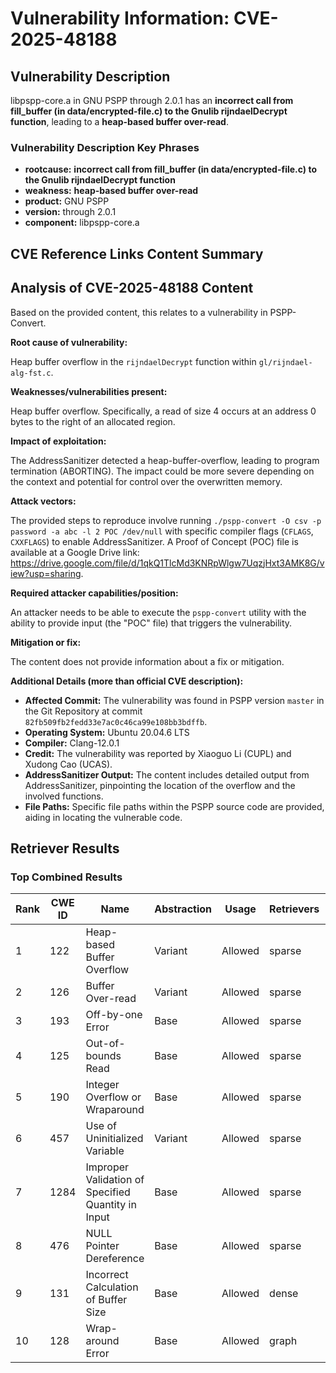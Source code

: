 # Vulnerability Information: CVE-2025-48188

## Vulnerability Description
libpspp-core.a in GNU PSPP through 2.0.1 has an **incorrect call from fill_buffer (in data/encrypted-file.c) to the Gnulib rijndaelDecrypt function**, leading to a **heap-based buffer over-read**.

### Vulnerability Description Key Phrases
- **rootcause:** **incorrect call from fill_buffer (in data/encrypted-file.c) to the Gnulib rijndaelDecrypt function**
- **weakness:** **heap-based buffer over-read**
- **product:** GNU PSPP
- **version:** through 2.0.1
- **component:** libpspp-core.a

## CVE Reference Links Content Summary
## Analysis of CVE-2025-48188 Content

Based on the provided content, this relates to a vulnerability in PSPP-Convert.

**Root cause of vulnerability:**

Heap buffer overflow in the `rijndaelDecrypt` function within `gl/rijndael-alg-fst.c`.

**Weaknesses/vulnerabilities present:**

Heap buffer overflow. Specifically, a read of size 4 occurs at an address 0 bytes to the right of an allocated region.

**Impact of exploitation:**

The AddressSanitizer detected a heap-buffer-overflow, leading to program termination (ABORTING). The impact could be more severe depending on the context and potential for control over the overwritten memory.

**Attack vectors:**

The provided steps to reproduce involve running `./pspp-convert -O csv -p password -a abc -l 2 POC /dev/null` with specific compiler flags (`CFLAGS`, `CXXFLAGS`) to enable AddressSanitizer. A Proof of Concept (POC) file is available at a Google Drive link: <https://drive.google.com/file/d/1qkQ1TlcMd3KNRpWlgw7UqzjHxt3AMK8G/view?usp=sharing>.

**Required attacker capabilities/position:**

An attacker needs to be able to execute the `pspp-convert` utility with the ability to provide input (the "POC" file) that triggers the vulnerability.

**Mitigation or fix:**

The content does not provide information about a fix or mitigation.

**Additional Details (more than official CVE description):**

*   **Affected Commit:** The vulnerability was found in PSPP version `master` in the Git Repository at commit `82fb509fb2fedd33e7ac0c46ca99e108bb3bdffb`.
*   **Operating System:** Ubuntu 20.04.6 LTS
*   **Compiler:** Clang-12.0.1
*   **Credit:** The vulnerability was reported by Xiaoguo Li (CUPL) and Xudong Cao (UCAS).
*   **AddressSanitizer Output:** The content includes detailed output from AddressSanitizer, pinpointing the location of the overflow and the involved functions.
*   **File Paths:** Specific file paths within the PSPP source code are provided, aiding in locating the vulnerable code.

## Retriever Results

### Top Combined Results

| Rank | CWE ID | Name | Abstraction | Usage  | Retrievers | Individual Scores |
|------|--------|------|-------------|-------|------------|-------------------|
| 1 | 122 | Heap-based Buffer Overflow | Variant | Allowed | sparse | 0.244 |
| 2 | 126 | Buffer Over-read | Variant | Allowed | sparse | 0.236 |
| 3 | 193 | Off-by-one Error | Base | Allowed | sparse | 0.228 |
| 4 | 125 | Out-of-bounds Read | Base | Allowed | sparse | 0.225 |
| 5 | 190 | Integer Overflow or Wraparound | Base | Allowed | sparse | 0.211 |
| 6 | 457 | Use of Uninitialized Variable | Variant | Allowed | sparse | 0.209 |
| 7 | 1284 | Improper Validation of Specified Quantity in Input | Base | Allowed | sparse | 0.209 |
| 8 | 476 | NULL Pointer Dereference | Base | Allowed | sparse | 0.207 |
| 9 | 131 | Incorrect Calculation of Buffer Size | Base | Allowed | dense | 0.531 |
| 10 | 128 | Wrap-around Error | Base | Allowed | graph | 0.002 |

